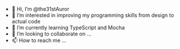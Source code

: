 - 👋 Hi, I’m @the31stAuror
- 👀 I’m interested in improving my programming skills from design to actual code
- 🌱 I’m currently learning TypeScript and Mocha
- 💞️ I’m looking to collaborate on ...
- 📫 How to reach me ...

<!---
the31stAuror/the31stAuror is a ✨ special ✨ repository because its `README.md` (this file) appears on your GitHub profile.
You can click the Preview link to take a look at your changes.
--->
